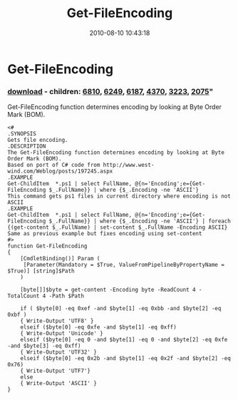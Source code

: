 ﻿---
pid:            2059
parent:         0
children:       6810,6249,6187,4370,3223,2075
poster:         Chad Miller
title:          Get-FileEncoding
date:           2010-08-10 10:43:18
format:         posh
---

# Get-FileEncoding

### [download](2059.ps1) - children: [6810](6810.md), [6249](6249.md), [6187](6187.md), [4370](4370.md), [3223](3223.md), [2075](2075.md)"

Get-FileEncoding function determines encoding by looking at Byte Order Mark (BOM).

```posh
<#
.SYNOPSIS
Gets file encoding.
.DESCRIPTION
The Get-FileEncoding function determines encoding by looking at Byte Order Mark (BOM).
Based on port of C# code from http://www.west-wind.com/Weblog/posts/197245.aspx
.EXAMPLE
Get-ChildItem  *.ps1 | select FullName, @{n='Encoding';e={Get-FileEncoding $_.FullName}} | where {$_.Encoding -ne 'ASCII'}
This command gets ps1 files in current directory where encoding is not ASCII
.EXAMPLE
Get-ChildItem  *.ps1 | select FullName, @{n='Encoding';e={Get-FileEncoding $_.FullName}} | where {$_.Encoding -ne 'ASCII'} | foreach {(get-content $_.FullName) | set-content $_.FullName -Encoding ASCII}
Same as previous example but fixes encoding using set-content
#>
function Get-FileEncoding
{
    [CmdletBinding()] Param (
     [Parameter(Mandatory = $True, ValueFromPipelineByPropertyName = $True)] [string]$Path
    )

    [byte[]]$byte = get-content -Encoding byte -ReadCount 4 -TotalCount 4 -Path $Path

    if ( $byte[0] -eq 0xef -and $byte[1] -eq 0xbb -and $byte[2] -eq 0xbf )
    { Write-Output 'UTF8' }
    elseif ($byte[0] -eq 0xfe -and $byte[1] -eq 0xff)
    { Write-Output 'Unicode' }
    elseif ($byte[0] -eq 0 -and $byte[1] -eq 0 -and $byte[2] -eq 0xfe -and $byte[3] -eq 0xff)
    { Write-Output 'UTF32' }
    elseif ($byte[0] -eq 0x2b -and $byte[1] -eq 0x2f -and $byte[2] -eq 0x76)
    { Write-Output 'UTF7'}
    else
    { Write-Output 'ASCII' }
}
```

